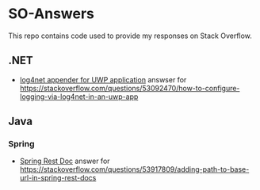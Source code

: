 # SO-Answers

This repo contains code used to provide my responses on Stack Overflow.

## .NET
* [log4net appender for UWP application](dotNET/AppWithLog4net) answser for https://stackoverflow.com/questions/53092470/how-to-configure-logging-via-log4net-in-an-uwp-app

## Java
### Spring
* [Spring Rest Doc](java/spring/rest-docs-modify-uripath) answer for https://stackoverflow.com/questions/53917809/adding-path-to-base-url-in-spring-rest-docs
